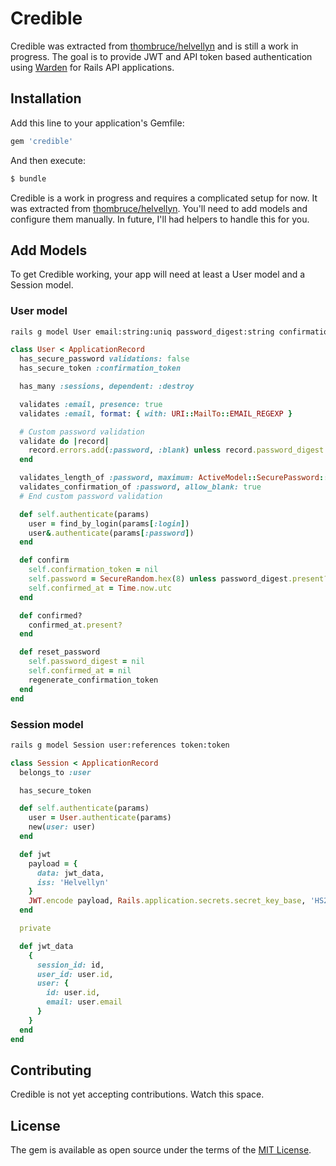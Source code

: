 # Credible

Credible was extracted from [thombruce/helvellyn](https://github.com/thombruce/helvellyn) and is still a work in progress. The goal is to provide JWT and API token based authentication using [Warden](https://github.com/wardencommunity/warden/) for Rails API applications.

## Installation

Add this line to your application's Gemfile:

```ruby
gem 'credible'
```

And then execute:
```bash
$ bundle
```

Credible is a work in progress and requires a complicated setup for now. It was extracted from [thombruce/helvellyn](https://github.com/thombruce/helvellyn). You'll need to add models and configure them manually. In future, I'll had helpers to handle this for you.

## Add Models

To get Credible working, your app will need at least a User model and a Session model.

### User model

```bash
rails g model User email:string:uniq password_digest:string confirmation_token:token confirmed_at:datetime
```

```ruby
class User < ApplicationRecord
  has_secure_password validations: false
  has_secure_token :confirmation_token

  has_many :sessions, dependent: :destroy

  validates :email, presence: true
  validates :email, format: { with: URI::MailTo::EMAIL_REGEXP }

  # Custom password validation
  validate do |record|
    record.errors.add(:password, :blank) unless record.password_digest.present? || record.confirmation_token.present?
  end

  validates_length_of :password, maximum: ActiveModel::SecurePassword::MAX_PASSWORD_LENGTH_ALLOWED
  validates_confirmation_of :password, allow_blank: true
  # End custom password validation

  def self.authenticate(params)
    user = find_by_login(params[:login])
    user&.authenticate(params[:password])
  end

  def confirm
    self.confirmation_token = nil
    self.password = SecureRandom.hex(8) unless password_digest.present?
    self.confirmed_at = Time.now.utc
  end

  def confirmed?
    confirmed_at.present?
  end

  def reset_password
    self.password_digest = nil
    self.confirmed_at = nil
    regenerate_confirmation_token
  end
end
```

### Session model

```bash
rails g model Session user:references token:token
```

```ruby
class Session < ApplicationRecord
  belongs_to :user

  has_secure_token

  def self.authenticate(params)
    user = User.authenticate(params)
    new(user: user)
  end

  def jwt
    payload = {
      data: jwt_data,
      iss: 'Helvellyn'
    }
    JWT.encode payload, Rails.application.secrets.secret_key_base, 'HS256' # [1]
  end

  private

  def jwt_data
    {
      session_id: id,
      user_id: user.id,
      user: {
        id: user.id,
        email: user.email
      }
    }
  end
end
```

## Contributing

Credible is not yet accepting contributions. Watch this space.

## License

The gem is available as open source under the terms of the [MIT License](https://opensource.org/licenses/MIT).
